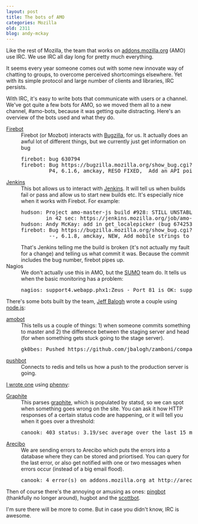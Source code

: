 ```yaml
---
layout: post
title: The bots of AMO
categories: Mozilla
old: 2311
blog: andy-mckay
---
```

<p>Like the rest of Mozilla, the team that works on <a href="http://addons.mozilla.org">addons.mozilla.org</a> (AMO) use IRC. We use IRC all day long for pretty much everything.</p>
<p>It seems every year someone comes out with some new innovate way of chatting to groups, to overcome perceived shortcomings elsewhere. Yet with its simple protocol and large number of clients and libraries, IRC persists.</p>
<p>With IRC, it's easy to write bots that communicate with users or a channel. We've got quite a few bots for AMO, so we moved them all to a new channel, #amo-bots, because it was getting quite distracting. Here's an overview of the bots used and what they do.</p>
<dl>
<dt><a href="http://firebot.psychoticwolf.net/">Firebot</a></dt>
<dd>Firebot (or Mozbot) interacts with <a href="http://bugzilla.mozilla.org">Bugzilla</a>, for us. It actually does an awful lot of different things, but we currently just get information on bug
<pre>firebot: bug 630794
firebot: Bug https://bugzilla.mozilla.org/show_bug.cgi?id=630794 nor, 
         P4, 6.1.6, amckay, RESO FIXED,  Add an API point to accept performance data</pre>
</dd>
<dt><a href="http://wiki.hudson-ci.org/display/HUDSON/IRC+Plugin">Jenkins</a><dt>
<dd>This bot allows us to interact with <a href="http://jenkins-ci.org/">Jenkins</a>. It will tell us when builds fail or pass and allow us to start new builds etc. It's especially nice when it works with Firebot. For example:
<pre>hudson: Project amo-master-js build #928: STILL UNSTABLE 
        in 42 sec: https://jenkins.mozilla.org/job/amo-master-js/928/
hudson: Andy McKay: add in get_localepicker (bug 674253)
firebot: Bug https://bugzilla.mozilla.org/show_bug.cgi?id=674253 nor, 
         --, 6.1.8, amckay, NEW, Add mobile strings to API for language packs</pre>
That's Jenkins telling me the build is broken (it's not actually my fault for a change) and telling us what commit it was. Because the commit includes the bug number, firebot pipes up.
</dd>
<dt>Nagios</dt>
<dd>We don't actually use this in AMO, but the <a href="http://support.mozilla.org">SUMO</a> team do. It tells us when the basic monitoring has a problem:
<pre>nagios: support4.webapp.phx1:Zeus - Port 81 is OK: support4.webapp.phx1:81 UP(1)</pre>
</dd>
</dl>
<p>There's some bots built by the team, <a href="https://github.com/jbalogh/bots">Jeff Balogh</a> wrote a couple using <a href="http://nodejs.org/">node.js</a>:</p>
<dl>
<dt><a href="https://github.com/jbalogh/bots/blob/master/amobot.js">amobot</a></dt>
<dd>This tells us a couple of things: 1) when someone commits something to master and 2) the difference between the staging server and head (for when something gets stuck going to the stage server).
<pre>gk0bes: Pushed https://github.com/jbalogh/zamboni/compare/85ce62c...52b16b1 by kumar303</pre>
</dd>
<dt><a href="https://github.com/jbalogh/bots/blob/master/pushbot.js">pushbot</a></dt>
<dd>Connects to redis and tells us how a push to the production server is going.</dd>
</dl>
<p><a href="https://github.com/andymckay/bots">I wrote one</a> using <a href="http://inamidst.com/phenny/">phenny</a>:</p>
<dl>
<dt><a href="https://github.com/andymckay/bots/blob/master/graphite.py">Graphite</a></dt>
<dd>This parses <a href="http://graphite.wikidot.com/installation">graphite</a>, which is populated by statsd, so we can spot when something goes wrong on the site. You can ask it how HTTP responses of a certain status code are happening, or it will tell you when it goes over a threshold:
<pre>canook: 403 status: 3.19/sec average over the last 15 mins.</pre>
</dd>
<dt><a href="https://github.com/andymckay/bots/blob/master/arecibo.py">Arecibo</a></dt>
<dd>We are sending errors to Arecibo which puts the errors into a database where they can be stored and priortised. You can query for the last error, or also get notified with one or two messages when errors occur (instead of a big email flood).
<pre>canook: 4 error(s) on addons.mozilla.org at http://arecibo1.dmz.sjc1.mozilla.com/list/...</pre>
</dd>
</dl>
<p>Then of course there's the annoying or amusing as ones: <a href="https://github.com/jbalogh/bots/blob/master/pingbot.js">pingbot</a> (thankfully no longer around), hugbot and the <a href="https://github.com/jsocol/scottbot">scottbot</a>.</p>
<p>I'm sure there will be more to come. But in case you didn't know, IRC is awesome.</p>